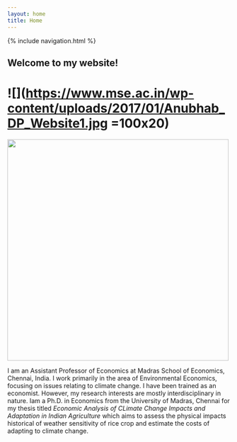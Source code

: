 ```yaml
---
layout: home
title: Home
---
```

{% include navigation.html %}
## Welcome to my website!

# ![](https://www.mse.ac.in/wp-content/uploads/2017/01/Anubhab_DP_Website1.jpg =100x20)
<img src="https://www.mse.ac.in/wp-content/uploads/2017/01/Anubhab_DP_Website1.jpg" width="500" height="500" />

I am an Assistant Professor of Economics at Madras School of Economics, Chennai, India. I work primarily in the area of Environmental Economics, focusing on issues relating to climate change. I have been trained as an economist. However, my research interests are mostly interdisciplinary in nature. Iam a Ph.D. in Economics from the University of Madras, Chennai for my thesis titled *Economic Analysis of CLimate Change Impacts and Adaptation in Indian Agriculture* which aims to assess the physical impacts historical of weather sensitivity of rice crop and estimate the costs of adapting to climate change.
